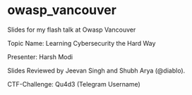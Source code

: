 # owasp_vancouver
Slides for my flash talk at Owasp Vancouver

Topic Name: Learning Cybersecurity the Hard Way

Presenter: Harsh Modi

Slides Reviewed by Jeevan Singh and Shubh Arya (@diablo).

CTF-Challenge: Qu4d3 (Telegram Username)
